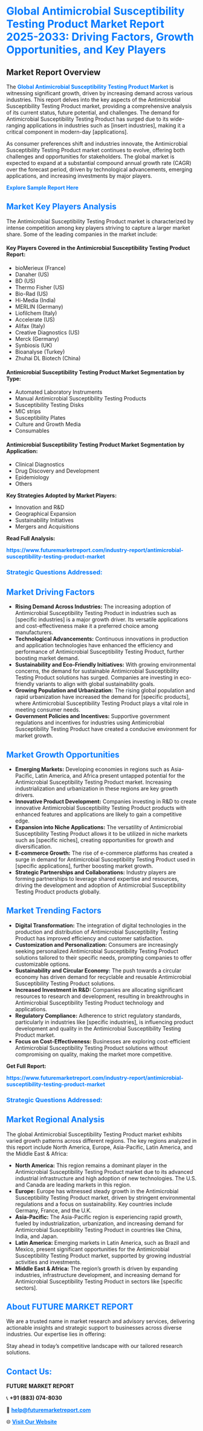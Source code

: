 <h1 style="color: #007BFF;">Global Antimicrobial Susceptibility Testing Product Market Report 2025-2033: Driving Factors, Growth Opportunities, and Key Players</h1>

<section id="overview">
<h2>Market Report Overview</h2>
<p>The <a href="https://www.futuremarketreport.com/industry-report/antimicrobial-susceptibility-testing-product-market" style="color: #007BFF; text-decoration: none;"><strong>Global Antimicrobial Susceptibility Testing Product Market</strong></a> is witnessing significant growth, driven by increasing demand across various industries. This report delves into the key aspects of the Antimicrobial Susceptibility Testing Product market, providing a comprehensive analysis of its current status, future potential, and challenges. The demand for Antimicrobial Susceptibility Testing Product has surged due to its wide-ranging applications in industries such as [insert industries], making it a critical component in modern-day [applications].</p>
<p>As consumer preferences shift and industries innovate, the Antimicrobial Susceptibility Testing Product market continues to evolve, offering both challenges and opportunities for stakeholders. The global market is expected to expand at a substantial compound annual growth rate (CAGR) over the forecast period, driven by technological advancements, emerging applications, and increasing investments by major players.</p>
</section>

<section id="overview">
<p><a href="https://www.futuremarketreport.com/request-sample/reportId=55541" style="color: #007BFF; text-decoration: none;"><strong>Explore Sample Report Here</strong></a></p>
</section>

<section id="key-players">
<h2 style="color: #007BFF;">Market Key Players Analysis</h2>
<p>The Antimicrobial Susceptibility Testing Product market is characterized by intense competition among key players striving to capture a larger market share. Some of the leading companies in the market include:</p>
<h4>Key Players Covered in the Antimicrobial Susceptibility Testing Product Report:</h4>
<ul><li>bioMerieux (France)</li><li>Danaher (US)</li><li>BD (US)</li><li>Thermo Fisher (US)</li><li>Bio-Rad (US)</li><li>Hi-Media (India)</li><li>MERLIN (Germany)</li><li>Liofilchem (Italy)</li><li>Accelerate (US)</li><li>Alifax (Italy)</li><li>Creative Diagnostics (US)</li><li>Merck (Germany)</li><li>Synbiosis (UK)</li><li>Bioanalyse (Turkey)</li><li>Zhuhai DL Biotech (China)</li></ul>
<h4>Antimicrobial Susceptibility Testing Product Market Segmentation by Type:</h4>
<ul><li>Automated Laboratory Instruments</li><li>Manual Antimicrobial Susceptibility Testing Products</li><li>Susceptibility Testing Disks</li><li>MIC strips</li><li>Susceptibility Plates</li><li>Culture and Growth Media</li><li>Consumables</li></ul>

<h4>Antimicrobial Susceptibility Testing Product Market Segmentation by Application:</h4>
<ul><li>Clinical Diagnostics</li><li>Drug Discovery and Development</li><li>Epidemiology</li><li>Others</li></ul>
<p><strong>Key Strategies Adopted by Market Players:</strong></p>
<ul>
<li>Innovation and R&D</li>
<li>Geographical Expansion</li>
<li>Sustainability Initiatives</li>
<li>Mergers and Acquisitions</li>
</ul>
</section>

<section>
<p><strong>Read Full Analysis: </strong></p><a href="https://www.futuremarketreport.com/industry-report/antimicrobial-susceptibility-testing-product-market" style="color: #007BFF; text-decoration: none;"><strong>https://www.futuremarketreport.com/industry-report/antimicrobial-susceptibility-testing-product-market</strong></a>
<h3 style="color: #007BFF;">Strategic Questions Addressed:</h3>
</section>

<section id="driving-factors">
<h2 style="color: #007BFF;">Market Driving Factors</h2>
<ul>
<li><strong>Rising Demand Across Industries:</strong> The increasing adoption of Antimicrobial Susceptibility Testing Product in industries such as [specific industries] is a major growth driver. Its versatile applications and cost-effectiveness make it a preferred choice among manufacturers.</li>
<li><strong>Technological Advancements:</strong> Continuous innovations in production and application technologies have enhanced the efficiency and performance of Antimicrobial Susceptibility Testing Product, further boosting market demand.</li>
<li><strong>Sustainability and Eco-Friendly Initiatives:</strong> With growing environmental concerns, the demand for sustainable Antimicrobial Susceptibility Testing Product solutions has surged. Companies are investing in eco-friendly variants to align with global sustainability goals.</li>
<li><strong>Growing Population and Urbanization:</strong> The rising global population and rapid urbanization have increased the demand for [specific products], where Antimicrobial Susceptibility Testing Product plays a vital role in meeting consumer needs.</li>
<li><strong>Government Policies and Incentives:</strong> Supportive government regulations and incentives for industries using Antimicrobial Susceptibility Testing Product have created a conducive environment for market growth.</li>
</ul>
</section>

<section id="growth-opportunities">
<h2 style="color: #007BFF;">Market Growth Opportunities</h2>
<ul>
<li><strong>Emerging Markets:</strong> Developing economies in regions such as Asia-Pacific, Latin America, and Africa present untapped potential for the Antimicrobial Susceptibility Testing Product market. Increasing industrialization and urbanization in these regions are key growth drivers.</li>
<li><strong>Innovative Product Development:</strong> Companies investing in R&D to create innovative Antimicrobial Susceptibility Testing Product products with enhanced features and applications are likely to gain a competitive edge.</li>
<li><strong>Expansion into Niche Applications:</strong> The versatility of Antimicrobial Susceptibility Testing Product allows it to be utilized in niche markets such as [specific niches], creating opportunities for growth and diversification.</li>
<li><strong>E-commerce Growth:</strong> The rise of e-commerce platforms has created a surge in demand for Antimicrobial Susceptibility Testing Product used in [specific applications], further boosting market growth.</li>
<li><strong>Strategic Partnerships and Collaborations:</strong> Industry players are forming partnerships to leverage shared expertise and resources, driving the development and adoption of Antimicrobial Susceptibility Testing Product products globally.</li>
</ul>
</section>

<section id="trending-factors">
<h2 style="color: #007BFF;">Market Trending Factors</h2>
<ul>
<li><strong>Digital Transformation:</strong> The integration of digital technologies in the production and distribution of Antimicrobial Susceptibility Testing Product has improved efficiency and customer satisfaction.</li>
<li><strong>Customization and Personalization:</strong> Consumers are increasingly seeking personalized Antimicrobial Susceptibility Testing Product solutions tailored to their specific needs, prompting companies to offer customizable options.</li>
<li><strong>Sustainability and Circular Economy:</strong> The push towards a circular economy has driven demand for recyclable and reusable Antimicrobial Susceptibility Testing Product solutions.</li>
<li><strong>Increased Investment in R&D:</strong> Companies are allocating significant resources to research and development, resulting in breakthroughs in Antimicrobial Susceptibility Testing Product technology and applications.</li>
<li><strong>Regulatory Compliance:</strong> Adherence to strict regulatory standards, particularly in industries like [specific industries], is influencing product development and quality in the Antimicrobial Susceptibility Testing Product market.</li>
<li><strong>Focus on Cost-Effectiveness:</strong> Businesses are exploring cost-efficient Antimicrobial Susceptibility Testing Product solutions without compromising on quality, making the market more competitive.</li>
</ul>
</section>

<section>
<p><strong>Get Full Report: </strong></p><a href="https://www.futuremarketreport.com/industry-report/antimicrobial-susceptibility-testing-product-market" style="color: #007BFF; text-decoration: none;"><strong>https://www.futuremarketreport.com/industry-report/antimicrobial-susceptibility-testing-product-market</strong></a>
<h3 style="color: #007BFF;">Strategic Questions Addressed:</h3>
</section>


<section id="regional-analysis">
<h2 style="color: #007BFF;">Market Regional Analysis</h2>
<p>The global Antimicrobial Susceptibility Testing Product market exhibits varied growth patterns across different regions. The key regions analyzed in this report include North America, Europe, Asia-Pacific, Latin America, and the Middle East & Africa:</p>
<ul>
<li><strong>North America:</strong> This region remains a dominant player in the Antimicrobial Susceptibility Testing Product market due to its advanced industrial infrastructure and high adoption of new technologies. The U.S. and Canada are leading markets in this region.</li>
<li><strong>Europe:</strong> Europe has witnessed steady growth in the Antimicrobial Susceptibility Testing Product market, driven by stringent environmental regulations and a focus on sustainability. Key countries include Germany, France, and the U.K.</li>
<li><strong>Asia-Pacific:</strong> The Asia-Pacific region is experiencing rapid growth, fueled by industrialization, urbanization, and increasing demand for Antimicrobial Susceptibility Testing Product in countries like China, India, and Japan.</li>
<li><strong>Latin America:</strong> Emerging markets in Latin America, such as Brazil and Mexico, present significant opportunities for the Antimicrobial Susceptibility Testing Product market, supported by growing industrial activities and investments.</li>
<li><strong>Middle East & Africa:</strong> The region’s growth is driven by expanding industries, infrastructure development, and increasing demand for Antimicrobial Susceptibility Testing Product in sectors like [specific sectors].</li>
</ul>
</section>

<footer>
<h2 style="color: #007BFF;">About FUTURE MARKET REPORT</h2>
<p>We are a trusted name in market research and advisory services, delivering actionable insights and strategic support to businesses across diverse industries. Our expertise lies in offering:</p>

<p>Stay ahead in today’s competitive landscape with our tailored research solutions.</p>

<h2 style="color: #007BFF;">Contact Us:</h2>
<p><strong>FUTURE MARKET REPORT</strong></p>
<p>📞 <strong>+91 (883) 074-8030</strong></p>
<p>📧 <strong><a href="mailto:help@futuremarketreport.com" style="color: #007BFF;">help@futuremarketreport.com</a></strong></p>
<p>🌐 <strong><a href="https://www.futuremarketreport.com/" style="color: #007BFF;">Visit Our Website</a></strong></p>
</footer>